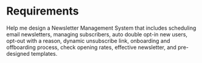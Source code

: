 # Requirements

Help me design a Newsletter Management System that includes scheduling email newsletters, managing subscribers, auto double opt-in new users, opt-out with a reason, dynamic unsubscribe link, onboarding and offboarding process, check opening rates, effective newsletter, and pre-designed templates.
